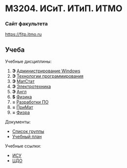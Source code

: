 # M3204. ИСиТ. ИТиП. ИТМО

### Сайт факультета
https://fitp.itmo.ru

## Учеба

Учебные дисциплины:

1. **Э** [Администрирование Windows](Subjects/WindowsServerAdministration.md)
2. **Э** [Технологии программирования](Subjects/ProgrammingTechnology.md)
3. **Э** [МатСтат](Subjects/MathematicalStatistics.md)
4. **Э** [Электротехника](Subjects/ElectricalAndElectronics.md)
5. **Э** [Англ](https://vk.cc/ak65kn)
6. **$** [Физика](Subjects/Physics.md)
7. **=** [Разработки ПО](Subjects/SoftwareTools.md)
8. **=** [ПриМат](Subjects/AppliedMathematics.md)
9. **=** [Физра](https://isu.ifmo.ru/pls/apex/f?p=2153:15:108337501947348::NO:RP,3::)


Документы:
* [Список группы](GroupList.md)
* [Учебный план](Files/EducationPlan.xlsx)

Учебные ссылки:
* [ИСУ](https://isu.ifmo.ru/)
* [ЦДО](https://de.ifmo.ru/)
